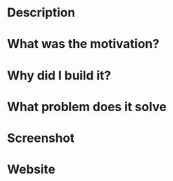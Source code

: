 # Description

# What was the motivation?

# Why did I build it?

# What problem does it solve

# Screenshot

# Website
